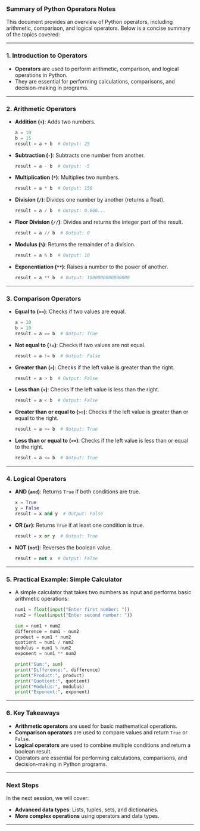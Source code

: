 ### Summary of Python Operators Notes

This document provides an overview of Python operators, including arithmetic, comparison, and logical operators. Below is a concise summary of the topics covered:

---

### 1. **Introduction to Operators**
   - **Operators** are used to perform arithmetic, comparison, and logical operations in Python.
   - They are essential for performing calculations, comparisons, and decision-making in programs.

---

### 2. **Arithmetic Operators**
   - **Addition (`+`)**: Adds two numbers.
     ```python
     a = 10
     b = 15
     result = a + b  # Output: 25
     ```
   - **Subtraction (`-`)**: Subtracts one number from another.
     ```python
     result = a - b  # Output: -5
     ```
   - **Multiplication (`*`)**: Multiplies two numbers.
     ```python
     result = a * b  # Output: 150
     ```
   - **Division (`/`)**: Divides one number by another (returns a float).
     ```python
     result = a / b  # Output: 0.666...
     ```
   - **Floor Division (`//`)**: Divides and returns the integer part of the result.
     ```python
     result = a // b  # Output: 0
     ```
   - **Modulus (`%`)**: Returns the remainder of a division.
     ```python
     result = a % b  # Output: 10
     ```
   - **Exponentiation (`**`)**: Raises a number to the power of another.
     ```python
     result = a ** b  # Output: 1000000000000000
     ```

---

### 3. **Comparison Operators**
   - **Equal to (`==`)**: Checks if two values are equal.
     ```python
     a = 10
     b = 10
     result = a == b  # Output: True
     ```
   - **Not equal to (`!=`)**: Checks if two values are not equal.
     ```python
     result = a != b  # Output: False
     ```
   - **Greater than (`>`)**: Checks if the left value is greater than the right.
     ```python
     result = a > b  # Output: False
     ```
   - **Less than (`<`)**: Checks if the left value is less than the right.
     ```python
     result = a < b  # Output: False
     ```
   - **Greater than or equal to (`>=`)**: Checks if the left value is greater than or equal to the right.
     ```python
     result = a >= b  # Output: True
     ```
   - **Less than or equal to (`<=`)**: Checks if the left value is less than or equal to the right.
     ```python
     result = a <= b  # Output: True
     ```

---

### 4. **Logical Operators**
   - **AND (`and`)**: Returns `True` if both conditions are true.
     ```python
     x = True
     y = False
     result = x and y  # Output: False
     ```
   - **OR (`or`)**: Returns `True` if at least one condition is true.
     ```python
     result = x or y  # Output: True
     ```
   - **NOT (`not`)**: Reverses the boolean value.
     ```python
     result = not x  # Output: False
     ```

---

### 5. **Practical Example: Simple Calculator**
   - A simple calculator that takes two numbers as input and performs basic arithmetic operations:
     ```python
     num1 = float(input("Enter first number: "))
     num2 = float(input("Enter second number: "))

     sum = num1 + num2
     difference = num1 - num2
     product = num1 * num2
     quotient = num1 / num2
     modulus = num1 % num2
     exponent = num1 ** num2

     print("Sum:", sum)
     print("Difference:", difference)
     print("Product:", product)
     print("Quotient:", quotient)
     print("Modulus:", modulus)
     print("Exponent:", exponent)
     ```

---

### 6. **Key Takeaways**
   - **Arithmetic operators** are used for basic mathematical operations.
   - **Comparison operators** are used to compare values and return `True` or `False`.
   - **Logical operators** are used to combine multiple conditions and return a boolean result.
   - Operators are essential for performing calculations, comparisons, and decision-making in Python programs.

---

### Next Steps
In the next session, we will cover:
- **Advanced data types**: Lists, tuples, sets, and dictionaries.
- **More complex operations** using operators and data types.

---
